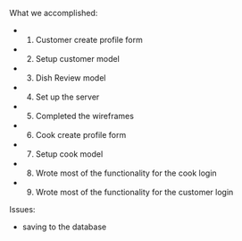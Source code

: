 What we accomplished: <br/>
- 1. Customer create profile form <br/>
- 2. Setup customer model <br/>
- 3. Dish Review model <br/>
- 4. Set up the server <br/>
- 5. Completed the wireframes <br/>
- 6. Cook create profile form <br/>
- 7. Setup cook model <br/>
- 8. Wrote most of the functionality for the cook login <br/>
- 9. Wrote most of the functionality for the customer login <br/>
 
Issues: <br/>
- saving to the database <br/>


